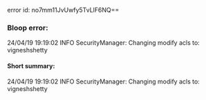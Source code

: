 error id: no7mm11JvUwfy5TvLlF6NQ==
### Bloop error:

24/04/19 19:19:02 INFO SecurityManager: Changing modify acls to: vigneshshetty
#### Short summary: 

24/04/19 19:19:02 INFO SecurityManager: Changing modify acls to: vigneshshetty